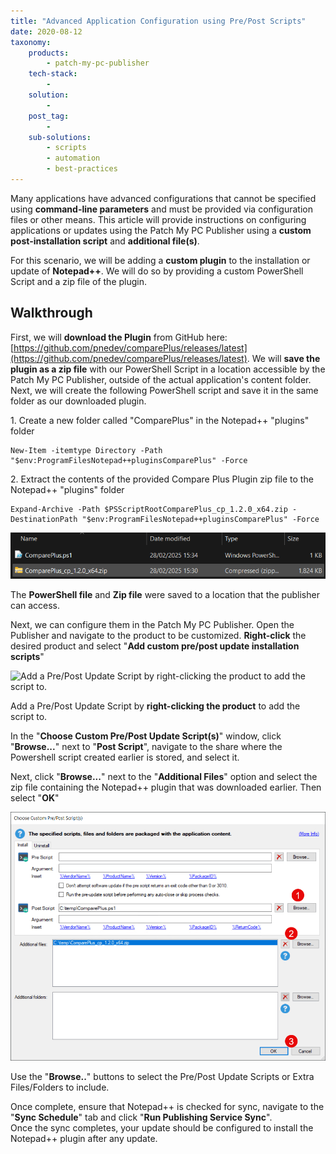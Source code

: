 ```yaml
---
title: "Advanced Application Configuration using Pre/Post Scripts"
date: 2020-08-12
taxonomy:
    products:
        - patch-my-pc-publisher
    tech-stack:
        - 
    solution:
        - 
    post_tag:
        - 
    sub-solutions:
        - scripts
        - automation
        - best-practices
---
```


Many applications have advanced configurations that cannot be specified using **command-line parameters** and must be provided via configuration files or other means. This article will provide instructions on configuring applications or updates using the Patch My PC Publisher using a **custom post-installation script** and **additional file(s)**.

For this scenario, we will be adding a **custom plugin** to the installation or update of **Notepad++**. We will do so by providing a custom PowerShell Script and a zip file of the plugin.

## Walkthrough

First, we will **download the Plugin** from GitHub here: [https://github.com/pnedev/comparePlus/releases/latest](https://github.com/pnedev/comparePlus/releases/latest). We will **save the plugin as a zip file** with our PowerShell Script in a location accessible by the Patch My PC Publisher, outside of the actual application's content folder. Next, we will create the following PowerShell script and save it in the same folder as our downloaded plugin.

1\. Create a new folder called "ComparePlus" in the Notepad++ "plugins" folder

```
New-Item -itemtype Directory -Path "$env:ProgramFilesNotepad++pluginsComparePlus" -Force
```

2\. Extract the contents of the provided Compare Plus Plugin zip file to the Notepad++ "plugins" folder

```
Expand-Archive -Path $PSScriptRootComparePlus_cp_1.2.0_x64.zip -DestinationPath "$env:ProgramFilesNotepad++pluginsComparePlus" -Force
```

![](../../_images/compareplus_2.png)

The **PowerShell file** and **Zip file** were saved to a location that the publisher can access.

Next, we can configure them in the Patch My PC Publisher. Open the Publisher and navigate to the product to be customized. **Right-click** the desired product and select "**Add custom pre/post update installation scripts**"

![Add a Pre/Post Update Script by right-clicking the product to add the script to.](images/RightClickOptionPostUpdateScript.png)

Add a Pre/Post Update Script by **right-clicking the product** to add the script to.

In the "**Choose Custom Pre/Post Update Script(s)**" window, click "**Browse...**" next to "**Post Script**", navigate to the share where the Powershell script created earlier is stored, and select it.

Next, click "**Browse...**" next to the "**Additional Files**" option and select the zip file containing the Notepad++ plugin that was downloaded earlier. Then select "**OK**"

![](../../_images/compareplus_3.png)

Use the "**Browse..**" buttons to select the Pre/Post Update Scripts or Extra Files/Folders to include.

Once complete, ensure that Notepad++ is checked for sync, navigate to the "**Sync Schedule**" tab and click "**Run Publishing Service Sync**".  
Once the sync completes, your update should be configured to install the Notepad++ plugin after any update.
